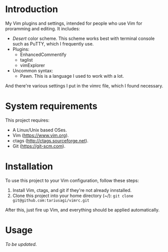 # Introduction
My Vim plugins and settings, intended for people who use Vim for proramming and editing. It includes:
- *Desert* color scheme. This scheme works best with terminal console such as PuTTY, which I frequently use.
- Plugins:
	- EnhancedCommentify
	- taglist
	- vimExplorer
- Uncommon syntax:
	- Pawn. This is a language I used to work with a lot.

And there're various settings I put in the vimrc file, which I found necessary.

# System requirements
This project requires:
- A Linux/Unix based OSes.
- Vim (https://www.vim.org).
- ctags (http://ctags.sourceforge.net).
- Git (https://git-scm.com).

# Installation
To use this project to your Vim configuration, follow these steps:
1. Install Vim, ctags, and git if they're not already innstalled.
2. Clone this project into your home directory (~/):
`git clone git@github.com:tariusagi/vimrc.git`

After this, just fire up Vim, and everything should be applied automatically.

# Usage
*To be updated*.
